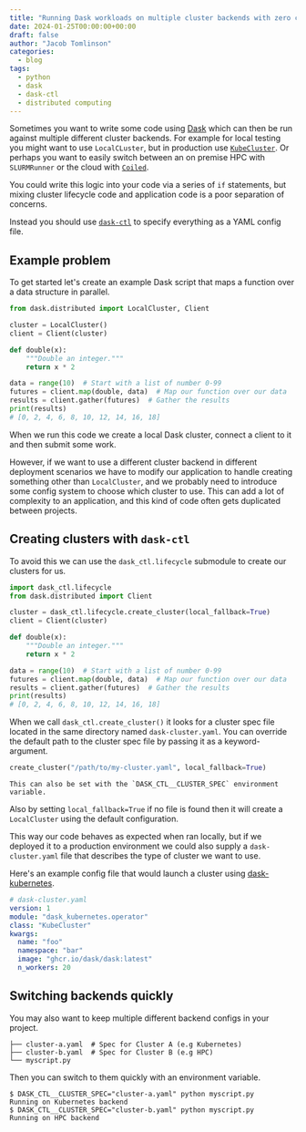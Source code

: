 ```yaml
---
title: "Running Dask workloads on multiple cluster backends with zero code changes using dask-ctl"
date: 2024-01-25T00:00:00+00:00
draft: false
author: "Jacob Tomlinson"
categories:
  - blog
tags:
  - python
  - dask
  - dask-ctl
  - distributed computing
---
```


Sometimes you want to write some code using [Dask](https://www.dask.org/) which can then be run against multiple different cluster backends. For example for local testing you might want to use `LocalCLuster`, but in production use [`KubeCluster`](https://kubernetes.dask.org/). Or perhaps you want to easily switch between an on premise HPC with `SLURMRunner` or the cloud with [`Coiled`](https://www.coiled.io/).

You could write this logic into your code via a series of `if` statements, but mixing cluster lifecycle code and application code is a poor separation of concerns.

Instead you should use [`dask-ctl`](https://dask-ctl.readthedocs.io/en/latest/) to specify everything as a YAML config file. 

## Example problem

To get started let's create an example Dask script that maps a function over a data structure in parallel.

```python
from dask.distributed import LocalCluster, Client

cluster = LocalCluster()
client = Client(cluster)

def double(x):
    """Double an integer."""
    return x * 2

data = range(10)  # Start with a list of number 0-99
futures = client.map(double, data)  # Map our function over our data
results = client.gather(futures)  # Gather the results
print(results)
# [0, 2, 4, 6, 8, 10, 12, 14, 16, 18]
```

When we run this code we create a local Dask cluster, connect a client to it and then submit some work. 

However, if we want to use a different cluster backend in different deployment scenarios we have to modify our application to handle creating something other than `LocalCluster`, and we probably need to introduce some config system to choose which cluster to use. This can add a lot of complexity to an application, and this kind of code often gets duplicated between projects.

## Creating clusters with `dask-ctl`

To avoid this we can use the `dask_ctl.lifecycle` submodule to create our clusters for us.

```python {hl_lines=[1, 4]}
import dask_ctl.lifecycle
from dask.distributed import Client

cluster = dask_ctl.lifecycle.create_cluster(local_fallback=True)
client = Client(cluster)

def double(x):
    """Double an integer."""
    return x * 2

data = range(10)  # Start with a list of number 0-99
futures = client.map(double, data)  # Map our function over our data
results = client.gather(futures)  # Gather the results
print(results)
# [0, 2, 4, 6, 8, 10, 12, 14, 16, 18]
```

When we call `dask_ctl.create_cluster()` it looks for a cluster spec file located in the same directory named `dask-cluster.yaml`. 
You can override the default path to the cluster spec file by passing it as a keyword-argument.

```python
create_cluster("/path/to/my-cluster.yaml", local_fallback=True)
```

```info
This can also be set with the `DASK_CTL__CLUSTER_SPEC` environment variable.
```

Also by setting `local_fallback=True` if no file is found then it will create a `LocalCluster` using the default configuration.

This way our code behaves as expected when ran locally, but if we deployed it to a production environment we could also supply a `dask-cluster.yaml` file that describes the type of cluster we want to use. 

Here's an example config file that would launch a cluster using [dask-kubernetes](https://kubernetes.dask.org/).

```yaml
# dask-cluster.yaml
version: 1
module: "dask_kubernetes.operator"
class: "KubeCluster"
kwargs:
  name: "foo"
  namespace: "bar"
  image: "ghcr.io/dask/dask:latest"
  n_workers: 20
```

## Switching backends quickly

You may also want to keep multiple different backend configs in your project.

```text
├── cluster-a.yaml  # Spec for Cluster A (e.g Kubernetes)
├── cluster-b.yaml  # Spec for Cluster B (e.g HPC)
└── myscript.py
```

Then you can switch to them quickly with an environment variable.

```console
$ DASK_CTL__CLUSTER_SPEC="cluster-a.yaml" python myscript.py
Running on Kubernetes backend
$ DASK_CTL__CLUSTER_SPEC="cluster-b.yaml" python myscript.py
Running on HPC backend
```
